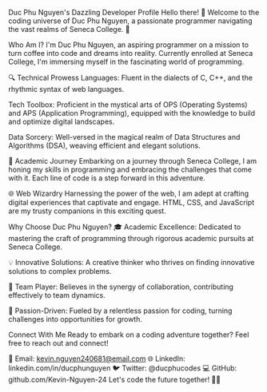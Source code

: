 Duc Phu Nguyen's Dazzling Developer Profile
Hello there! 👋 Welcome to the coding universe of Duc Phu Nguyen, a passionate programmer navigating the vast realms of Seneca College. 🚀

Who Am I?
I'm Duc Phu Nguyen, an aspiring programmer on a mission to turn coffee into code and dreams into reality. Currently enrolled at Seneca College, 
I'm immersing myself in the fascinating world of programming.

🔍 Technical Prowess
Languages: Fluent in the dialects of C, C++, and the rhythmic syntax of web languages.

Tech Toolbox: Proficient in the mystical arts of OPS (Operating Systems) and APS (Application Programming), equipped with the knowledge to build and optimize digital landscapes.

Data Sorcery: Well-versed in the magical realm of Data Structures and Algorithms (DSA), weaving efficient and elegant solutions.

🚀 Academic Journey
Embarking on a journey through Seneca College, I am honing my skills in programming and embracing the challenges that come with it. Each line of code is a step forward in this adventure.

🌐 Web Wizardry
Harnessing the power of the web, I am adept at crafting digital experiences that captivate and engage. HTML, CSS, and JavaScript are my trusty companions in this exciting quest.

Why Choose Duc Phu Nguyen?
🎓 Academic Excellence: Dedicated to mastering the craft of programming through rigorous academic pursuits at Seneca College.

💡 Innovative Solutions: A creative thinker who thrives on finding innovative solutions to complex problems.

🤝 Team Player: Believes in the synergy of collaboration, contributing effectively to team dynamics.

🌟 Passion-Driven: Fueled by a relentless passion for coding, turning challenges into opportunities for growth.

Connect With Me
Ready to embark on a coding adventure together? Feel free to reach out and connect!

📧 Email: kevin.nguyen240681@email.com
🌐 LinkedIn: linkedin.com/in/ducphunguyen
🐦 Twitter: @ducphucodes
💻 GitHub: github.com/Kevin-Nguyen-24
Let's code the future together! 🚀✨
<!---
Kevin-Nguyen-24/Kevin-Nguyen-24 is a ✨ special ✨ repository because its `README.md` (this file) appears on your GitHub profile.
You can click the Preview link to take a look at your changes.
--->
